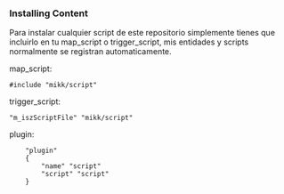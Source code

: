 ### Installing Content

Para instalar cualquier script de este repositorio simplemente tienes que incluirlo en tu map_script o trigger_script, mis entidades y scripts normalmente se registran automaticamente.

map_script:
```angelscript
#include "mikk/script"
```
trigger_script:
```angelscript
"m_iszScriptFile" "mikk/script"
```
plugin:
```angelscript
	"plugin"
	{
		"name" "script"
		"script" "script"
	}
```